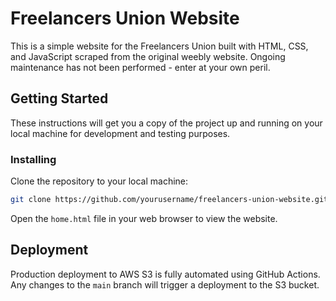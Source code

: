 # Freelancers Union Website

This is a simple website for the Freelancers Union built with HTML, CSS, and JavaScript scraped from the original weebly website.
Ongoing maintenance has not been performed - enter at your own peril.

## Getting Started

These instructions will get you a copy of the project up and running on your local machine for development and testing purposes.

### Installing

Clone the repository to your local machine:

```bash
git clone https://github.com/yourusername/freelancers-union-website.git
```

Open the `home.html` file in your web browser to view the website.

## Deployment

Production deployment to AWS S3 is fully automated using GitHub Actions. Any changes to the `main` branch will trigger a deployment to the S3 bucket.
